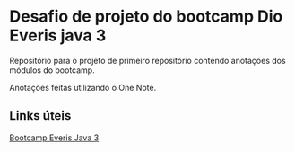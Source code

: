 # Desafio de projeto do bootcamp Dio Everis java 3

Repositório para o projeto de primeiro repositório contendo anotações dos módulos do bootcamp.

Anotações feitas utilizando o One Note.

## Links úteis

[Bootcamp Everis Java 3](https://digitalinnovation.one/bootcamps/everis-new-talents-3-java)
